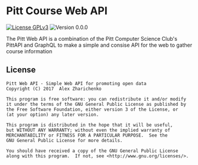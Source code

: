# Pitt Course Web API
[![License GPLv3](https://img.shields.io/badge/license-GPLv3-blue.svg)](LICENSE)
![Version 0.0.0](https://img.shields.io/badge/version-0.0.0-green.svg)

The Pitt Web API is a combination of the Pitt Computer Science Club's PittAPI and GraphQL to make a simple and consise API for the web to gather course information


## License
```
Pitt Web API - Simple Web API for promoting open data
Copyright (C) 2017  Alex Zharichenko

This program is free software: you can redistribute it and/or modify
it under the terms of the GNU General Public License as published by
the Free Software Foundation, either version 3 of the License, or
(at your option) any later version.

This program is distributed in the hope that it will be useful,
but WITHOUT ANY WARRANTY; without even the implied warranty of
MERCHANTABILITY or FITNESS FOR A PARTICULAR PURPOSE.  See the
GNU General Public License for more details.

You should have received a copy of the GNU General Public License
along with this program.  If not, see <http://www.gnu.org/licenses/>.
```
